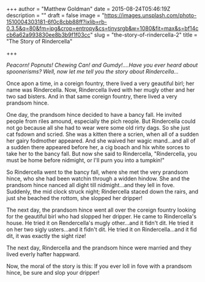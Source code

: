 +++
author = "Matthew Goldman"
date = 2015-08-24T05:46:19Z
description = ""
draft = false
image = "https://images.unsplash.com/photo-1510004303181-6f0c8cbb88ff?ixlib=rb-0.3.5&q=80&fm=jpg&crop=entropy&cs=tinysrgb&w=1080&fit=max&s=bf14ccb6a62a993830ee8b3b9f1f03cc"
slug = "the-story-of-rindercella-2"
title = "The Story of Rindercella"

+++


*Peacorn! Popnuts! Chewing Can! and Gumdy!....Have you ever heard about spoonerisms? Well, now let me tell you the story about Rindercella...*

Once apon a time, in a coreign fountry, there lived a very geautiful birl; her name was Rindercella. Now, Rindercella lived with her mugly other and her two sad bisters. And in that same coreign fountry, there lived a very prandsom hince.

One day, the prandsom hince decided to have a bancy fall. He invited people from riles amound, especially the pich reople. But Rindercella could not go because all she had to wear were some old rirty dags. So she just cat fsdown and scried. She was a kitten there a scrien, when all of a sudden her gairy fodmother appeared. And she waived her wagic mand...and all of a sudden there appeared before her, a cig boach and hix white sorces to take her to the bancy fall. But now she said to Rindercella, "Rindercella, you must be home before nidmight, or I'll purn you into a tumpkin!"

So Rindercella went to the bancy fall, where she met the very prandsom hince, who she had been watchin through a widden hindow. She and the prandsom hince nanced all dight till nidmight...and they lell in fove. Suddenly, the mid clock struck night; Rindercella staced down the rairs, and just she beached the rottom, she slopped her dripper!

The next day, the prandsom hince went all over the coreign fountry looking for the geautiful birl who had slopped her dripper. He came to Rindercella's house. He tried it on Rendercella's mugly other...and it fidn't dit. He tried it on her two sigly usters...and it fidn't dit. He tried it on Rindercella...and it fid dit, it was exactly the sight rize!

The next day, Rindercella and the prandsom hince were married and they lived everly hafter happward.

Now, the moral of the story is this: If you ever loll in fove with a prandsom hince, be sure and slop your dripper!

